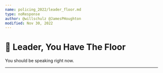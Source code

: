 ```yaml
---
name: policing_2022/leader_floor.md
type: noResponse
author: @willschulz @JamesPHoughton
modified: Nov 30, 2022
---
```


# 📣 Leader, You Have The Floor

You should be speaking right now.

---
